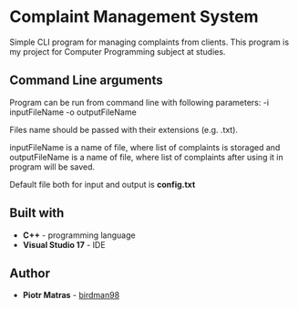 # Complaint Management System

Simple CLI program for managing complaints from clients.
This program is my project for Computer Programming subject at studies.

## Command Line arguments

Program can be run from command line with following parameters:
-i inputFileName -o outputFileName

Files name should be passed with their extensions (e.g. .txt).

inputFileName is a name of file, where list of complaints is storaged and outputFileName is a name of file, where list of complaints after 
using it in program will be saved.

Default file both for input and output is **config.txt**

## Built with
   * **C++** - programming language
   * **Visual Studio 17** - IDE
   
 ## Author 
 
 * **Piotr Matras** - [birdman98](https://github.com/birdman98)

